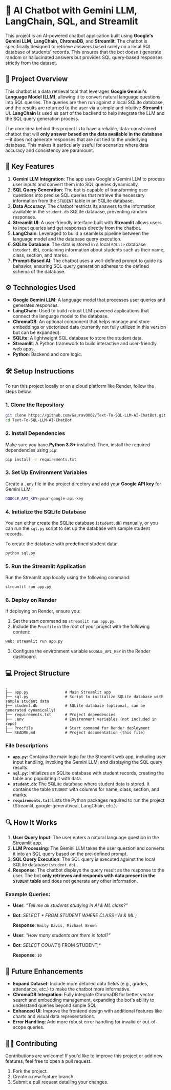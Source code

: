 
# 🧠 AI Chatbot with Gemini LLM, LangChain, SQL, and Streamlit

This project is an AI-powered chatbot application built using **Google's Gemini LLM**, **LangChain**, **ChromaDB**, and **Streamlit**. The chatbot is specifically designed to retrieve answers based solely on a local SQL database of students' records. This ensures that the bot doesn't generate random or hallucinated answers but provides SQL query-based responses strictly from the dataset.

## 📝 Project Overview

This chatbot is a data retrieval tool that leverages **Google Gemini's Language Model (LLM)**, allowing it to convert natural language questions into SQL queries. The queries are then run against a local SQLite database, and the results are returned to the user via a simple and intuitive **Streamlit** UI. **LangChain** is used as part of the backend to help integrate the LLM and the SQL query generation process.

The core idea behind this project is to have a reliable, data-constrained chatbot that will **only answer based on the data available in the database**—it does not generate responses that are not tied to the underlying database. This makes it particularly useful for scenarios where data accuracy and consistency are paramount.

## 🌟 Key Features

1. **Gemini LLM Integration**: The app uses Google's Gemini LLM to process user inputs and convert them into SQL queries dynamically.
2. **SQL Query Generation**: The bot is capable of transforming user questions into precise SQL queries that retrieve the necessary information from the `STUDENT` table in an SQLite database.
3. **Data Accuracy**: The chatbot restricts its answers to the information available in the `student.db` SQLite database, preventing random responses.
4. **Streamlit UI**: A user-friendly interface built with **Streamlit** allows users to input queries and get responses directly from the chatbot.
5. **LangChain**: Leveraged to build a seamless pipeline between the language model and the database query execution.
6. **SQLite Database**: The data is stored in a local `SQLite` database (`student.db`), containing information about students such as their name, class, section, and marks.
7. **Prompt-Based AI**: The chatbot uses a well-defined prompt to guide its behavior, ensuring SQL query generation adheres to the defined schema of the database.

## ⚙️ Technologies Used

- **Google Gemini LLM**: A language model that processes user queries and generates responses.
- **LangChain**: Used to build robust LLM-powered applications that connect the language model to the database.
- **ChromaDB**: An optional component that helps manage and store embeddings or vectorized data (currently not fully utilized in this version but can be expanded).
- **SQLite**: A lightweight SQL database to store the student data.
- **Streamlit**: A Python framework to build interactive and user-friendly web apps.
- **Python**: Backend and core logic.

## 🛠️ Setup Instructions

To run this project locally or on a cloud platform like Render, follow the steps below.

### 1. Clone the Repository

```bash
git clone https://github.com/GauravOOO2/Text-To-SQL-LLM-AI-ChatBot.git
cd Text-To-SQL-LLM-AI-ChatBot
```

### 2. Install Dependencies

Make sure you have **Python 3.8+** installed. Then, install the required dependencies using `pip`:

```bash
pip install -r requirements.txt
```

### 3. Set Up Environment Variables

Create a `.env` file in the project directory and add your **Google API key** for Gemini LLM:

```bash
GOOGLE_API_KEY=your-google-api-key
```

### 4. Initialize the SQLite Database

You can either create the SQLite database (`student.db`) manually, or you can run the `sql.py` script to set up the database with sample student records.

To create the database with predefined student data:

```bash
python sql.py
```

### 5. Run the Streamlit Application

Run the Streamlit app locally using the following command:

```bash
streamlit run app.py
```

### 6. Deploy on Render

If deploying on Render, ensure you:

1. Set the start command as `streamlit run app.py`.
2. Include the `Procfile` in the root of your project with the following content:

```bash
web: streamlit run app.py
```

3. Configure the environment variable `GOOGLE_API_KEY` in the Render dashboard.

## 💻 Project Structure

```
.
├── app.py                # Main Streamlit app
├── sql.py                # Script to initialize SQLite database with sample student data
├── student.db            # SQLite database (optional, can be generated dynamically)
├── requirements.txt      # Project dependencies
├── .env                  # Environment variables (not included in repo)
├── Procfile              # Start command for Render deployment
└── README.md             # Project documentation (this file)
```

### File Descriptions

- **`app.py`**: Contains the main logic for the Streamlit web app, including user input handling, invoking the Gemini LLM, and displaying the SQL query results.
- **`sql.py`**: Initializes an SQLite database with student records, creating the table and populating it with data.
- **`student.db`**: The SQLite database where student data is stored. It contains the table `STUDENT` with columns for name, class, section, and marks.
- **`requirements.txt`**: Lists the Python packages required to run the project (Streamlit, google-generativeai, LangChain, etc.).

## 🔍 How It Works

1. **User Query Input**: The user enters a natural language question in the Streamlit app.
2. **LLM Processing**: The Gemini LLM takes the user question and converts it into an SQL query based on the pre-defined prompt.
3. **SQL Query Execution**: The SQL query is executed against the local SQLite database (`student.db`).
4. **Response**: The chatbot displays the query result as the response to the user. The bot **only retrieves and responds with data present in the `STUDENT` table** and does not generate any other information.

### Example Queries:
- **User**: *"Tell me all students studying in AI & ML class?"*
- **Bot**: *SELECT * FROM STUDENT WHERE CLASS='AI & ML';*
  
  **Response**: `Emily Davis, Michael Brown`

- **User**: *"How many students are there in total?"*
- **Bot**: *SELECT COUNT(*) FROM STUDENT;*
  
  **Response**: `10`

## 🚀 Future Enhancements

- **Expand Dataset**: Include more detailed data fields (e.g., grades, attendance, etc.) to make the chatbot more informative.
- **ChromaDB Integration**: Fully integrate ChromaDB for better vector search and embedding management, expanding the bot's ability to understand queries beyond simple SQL.
- **Enhanced UI**: Improve the frontend design with additional features like charts and visual data representations.
- **Error Handling**: Add more robust error handling for invalid or out-of-scope queries.

## 🧑‍💻 Contributing

Contributions are welcome! If you'd like to improve this project or add new features, feel free to open a pull request.

1. Fork the project.
2. Create a new feature branch.
3. Submit a pull request detailing your changes.
